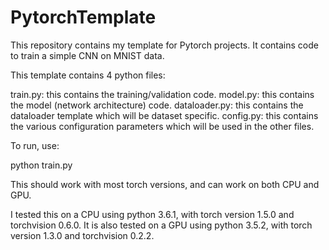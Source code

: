 # PytorchTemplate
This repository contains my template for Pytorch projects. It contains code to train a simple CNN on MNIST data.


This template contains 4 python files:

train.py: this contains the training/validation code.
model.py: this contains the model (network architecture) code.
dataloader.py: this contains the dataloader template which will be dataset specific.
config.py: this contains the various configuration parameters which will be used in the other files.


To run, use:

python train.py

This should work with most torch versions, and can work on both CPU and GPU.

I tested this on a CPU using python 3.6.1, with torch version 1.5.0 and torchvision 0.6.0.
It is also tested on a GPU using python 3.5.2, with torch version 1.3.0 and torchvision 0.2.2.
